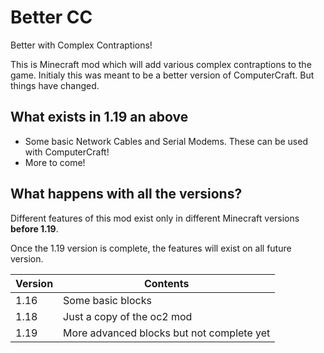 # Better CC
Better with Complex Contraptions!

This is Minecraft mod which will add various complex contraptions to the game.
Initialy this was meant to be a better version of ComputerCraft. But things have changed.


## What exists in 1.19 an above
* Some basic Network Cables and Serial Modems. These can be used with ComputerCraft!
* More to come!


## What happens with all the versions?

Different features of this mod exist only in different Minecraft versions **before 1.19**.

Once the 1.19 version is complete, the features will exist on all future version.

| Version | Contents                                  |
|---------|-------------------------------------------|
| 1.16    | Some basic blocks                         |
| 1.18    | Just a copy of the oc2 mod                |
| 1.19    | More advanced blocks but not complete yet |
